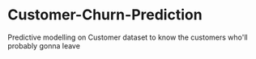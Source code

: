 # Customer-Churn-Prediction
Predictive modelling on Customer dataset to know the customers who'll probably gonna leave
